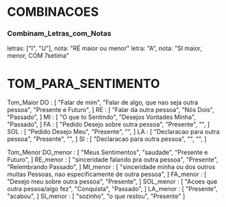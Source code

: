 # COMBINACOES

### Combinam_Letras_com_Notas

letras: ["I", "U"], nota: "RÉ maior ou menor"
letra: "A", nota: "SI maior, menor, COM 7setima"

# TOM_PARA_SENTIMENTO
Tom_Maior
  DO : [ "Falar de mim", "Falar de algo, que nao seja outra pessoa", "Presente e Futuro", ]
  RE : [ "Falar da outra pessoa", "Nós Dois", "Passado", ]
  MI : [ "O que to Sentindo", "Desejos Vontades Minha", "Passado", ]
  FA : [ "Pedido Desejo sobre outra pessoa", "Presente", "", ]
  SOL : [ "Pedido Desejo Meu", "Presente", "", ]
  LA : [ "Declaracao para outra pessoa", "Presente", "", ]
  SI : [ "Declaracao para outra pessoa", "", "", ]

Tom_Menor
  DO_menor : [ "Meus Sentimentos", "saudade", "Presente e Futuro", ]
  RE_menor : [ "sinceridade falando pra outra pessoa", "Presente", "Relembrando Passado", ]
  MI_menor : [ "sinceridade minha ou dos outros muitas Pessoas, nao especificamente de outra pessoa", ]
  FA_menor : [ "Desejo meu sobre outra pessoa",  "Presente", ]
  SOL_menor : [ "Acoes que outra pessoa/algo fez", "Conquista", "Passado", ]
  LA_menor : [ "Presente", "acabou", ]
  SI_menor : [ "sozinho", "o que restou", "Presente" ]

